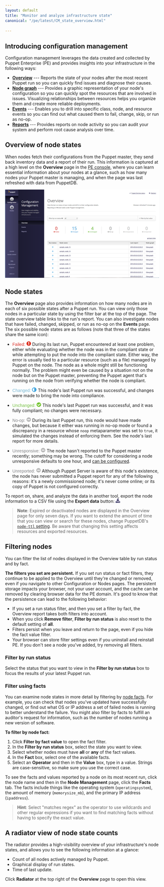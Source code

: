 ```yaml
---
layout: default
title: "Monitor and analyze infrastructure state"
canonical: "/pe/latest/CM_state_overview.html"

---
```


## Introducing configuration management

Configuration management leverages the data created and collected by Puppet Enterprise (PE) and provides insights into your infrastructure in the following ways:

* **[Overview](./CM_overview.html#overview-of-node-states)** --- Reports the state of your nodes after the most recent Puppet run so you can quickly find issues and diagnose their causes.
* **[Node graph](./CM_graph.html)** --- Provides a graphic representation of your node's configuration so you can quickly spot the resources that are involved in issues. Visualizing relationships between resources helps you organize them and create more reliable deployments.
* **[Events](./CM_events.html)** --- Enables you to drill into specific class, node, and resource events so you can find out what caused them to fail, change, skip, or run as no-op.
* **[Reports](./CM_reports.html)** --- Provides reports on node activity so you can audit your system and perform root cause analysis over time.

## Overview of node states

When nodes fetch their configurations from the Puppet master, they send back inventory data and a report of their run. This information is captured at a high level on the **Overview** page in the [PE console](./console_accessing.html), where you can learn essential information about your nodes at a glance, such as how many nodes your Puppet master is managing, and when the page was last refreshed with data from PuppetDB.

![overview][overview]

[overview]: ./images/console/burnside_cm_overview.png

## Node states

The **Overview** page also provides information on how many nodes are in each of six possible states after a Puppet run. You can view only those nodes in a particular state by using the filter bar at the top of the page. The state overview table links to the run's report. You can also investigate nodes that have failed, changed, skipped, or run as no-op on the **Events** page. The six possible node states are as follows (note that three of the states share the same icon):

* <span style="font-family: Helvetica, Arial, Verdana; color: #D93129;">Failed:</span> ![failed][failed] During its last run, Puppet encountered at least one problem, either while evaluating whether the node was in the compliant state or while attempting to put the node into the compliant state. Either way, the error is usually tied to a particular resource (such as a file) managed by Puppet on the node. The node as a whole might still be functioning normally. The problem might even be caused by a situation not on the node but on the Puppet master, preventing the Puppet agent that's running on the node from verifying whether the node is compliant.

* <span style="font-family: Helvetica, Arial, Verdana; color: #78B7D2;">Changed:</span> ![changed][changed] This node's last Puppet run was successful, and changes were made to bring the node into compliance.

* <span style="font-family: Helvetica, Arial, Verdana; color: #78C145;">Unchanged:</span> ![unchanged][unchanged] This node's last Puppet run was successful, and it was fully compliant; no changes were necessary.

* <span style="font-family: Helvetica, Arial, Verdana; color: #818285;">No-op:</span> ![noop][noop] During its last Puppet run, this node would have made changes, but because  it either was running in no-op mode or found a discrepancy in a resource whose `noop` metaparameter was set to `true`, it simulated the changes instead of enforcing them. See the node's last report for more details.

* <span style="font-family: Helvetica, Arial, Verdana; color: #818285;">Unresponsive:</span> ![noop][noop] The node hasn't reported to the Puppet master recently; something may be wrong. The cutoff for considering a node unresponsive defaults to one hour, and [can be configured](./console_config.html#changing-the-unresponsive-node-timeframe).

* <span style="font-family: Helvetica, Arial, Verdana; color: #818285;">Unreported:</span> ![noop][noop] Although Puppet Server is aware of this node's existence, the node has never submitted a Puppet report for any of the following reasons: it's a newly commissioned node; it's never come online; or its copy of Puppet is not configured correctly.

To report on, share, and analyze the data in another tool, export the node information to a CSV file using the **Export data** button: ![export][export]

>**Note**: Expired or deactivated nodes are displayed in the Overview page for only seven days. If you want to extend the amount of time that you can view or search for these nodes, change PuppetDB's [`node-ttl` setting]({{puppetdb}}/configure.html#node-ttl). Be aware that changing this setting affects resources and exported resources.


[export]: ./images/console/icon_csvdownload.png
[changed]: ./images/console/icon_changed.png
[failed]: ./images/console/icon_failed.png
[unchanged]: ./images/console/icon_unchanged.png
[noop]: ./images/console/icon_noop.png


## Filtering nodes

You can filter the list of nodes displayed in the Overview table by run status and by fact.

**The filters you set are persistent.** If you set run status or fact filters, they continue to be applied to the Overview until they're changed or removed, even if you navigate to other Configuration or Nodes pages. The persistent storage impacts your browser, not your user account, and the cache can be removed by clearing browser data for the PE domain. It's good to know that the persistence can lead to the following behavior:

* If you set a run status filter, and then you set a filter by fact, the Overview report takes both filters into account.
* When you click **Remove filter**, **Filter by run status** is also reset to the default setting of **all**.
* Filters persist when you leave and return to the page, even if you hide the fact value filter.
* Your browser can store filter settings even if you uninstall and reinstall PE. If you don't see a node you've added, try removing all filters.

### Filter by run status

Select the status that you want to view in the **Filter by run status** box to focus the results of your latest Puppet run.

### Filter using facts

You can examine node states in more detail by filtering by [node facts]({{facter}}/core_facts.html). For example, you can check that nodes you've updated have successfully changed, or find out what OS or IP address a set of failed nodes is running to better understand the failure. You might also filter by facts to fulfill an auditor's request for information, such as the number of nodes running a new version of software.

**To filter by node fact:**

1. Click **Filter by fact value** to open the fact filter.
2. In the **Filter by run status** box, select the state you want to view.
3. Select whether nodes must have **all** or **any** of the fact values.
4. In the **Fact** box, select one of the available facts.
5. Select an **Operator** and then in the **Value** box, type in a value. Strings are case-sensitive, so make sure you use the correct case.

To see the facts and values reported by a node on its most recent run, click the node name and then in the **Node Management** page, click the **Facts** tab. The facts include things like the operating system (`operatingsystem`), the amount of memory (`memorysize_mb`), and the primary IP address (`ipaddress`).

>**Hint**:  Select "matches regex" as the operator to use wildcards and other regular expressions if you want to find matching facts without having to specify the exact value.

## A radiator view of node state counts

The radiator provides a high-visibility overview of your infrastructure's node states, and allows you to see the following information at a glance:

* Count of all nodes actively managed by Puppet.
* Graphical display of run states.
* Time of last update.

Click **Radiator** at the top right of the **Overview** page to open this view.

